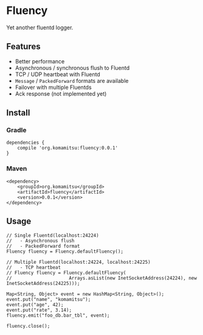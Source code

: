 # Fluency
Yet another fluentd logger.

## Features

* Better performance
* Asynchronous / synchronous flush to Fluentd
* TCP / UDP heartbeat with Fluentd
* `Message` / `PackedForward` formats are available
* Failover with multiple Fluentds
* Ack response (not implemented yet)

## Install

### Gradle

    dependencies {
        compile 'org.komamitsu:fluency:0.0.1'
    }

### Maven

    <dependency>
        <groupId>org.komamitsu</groupId>
        <artifactId>fluency</artifactId>
        <version>0.0.1</version>
    </dependency>
 
 
## Usage
 
 	// Single Fluentd(localhost:24224)
 	//   - Asynchronous flush
 	//   - PackedForward format
    Fluency fluency = Fluency.defaultFluency();
    
    // Multiple Fluentd(localhost:24224, localhost:24225)
    //   - TCP heartbeat
    // Fluency fluency = Fluency.defaultFluency(
    //                     Arrays.asList(new InetSocketAddress(24224), new InetSocketAddress(24225)));
    
    Map<String, Object> event = new HashMap<String, Object>();
    event.put("name", "komamitsu");
    event.put("age", 42);
    event.put("rate", 3.14);
    fluency.emit("foo_db.bar_tbl", event);
    
    fluency.close();